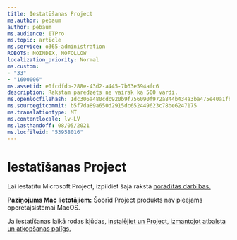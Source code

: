 ```yaml
---
title: Iestatīšanas Project
ms.author: pebaum
author: pebaum
ms.audience: ITPro
ms.topic: article
ms.service: o365-administration
ROBOTS: NOINDEX, NOFOLLOW
localization_priority: Normal
ms.custom:
- "33"
- "1600006"
ms.assetid: e0fcdfdb-288e-43d2-a445-7b63e594afc6
description: Rakstam paredzēts ne vairāk kā 500 vārdi.
ms.openlocfilehash: 1dc306a480cdc920b9f756090f972a844b434a3ba475e40a1fbb08c89f625c51
ms.sourcegitcommit: b5f7da89a650d2915dc652449623c78be6247175
ms.translationtype: MT
ms.contentlocale: lv-LV
ms.lasthandoff: 08/05/2021
ms.locfileid: "53958016"
---
```

# <a name="setting-up-project"></a>Iestatīšanas Project

 Lai iestatītu Microsoft Project, izpildiet šajā rakstā [norādītās darbības.](https://support.office.com/article/7059249b-d9fe-4d61-ab96-5c5bf435f281.aspx)

**Paziņojums Mac lietotājiem:** Šobrīd Project produkts nav pieejams operētājsistēmai MacOS. 
  
Ja iestatīšanas laikā rodas kļūdas, [instalējiet un Project, izmantojot atbalsta un atkopšanas palīgs.](https://aka.ms/SaRA-ProjectSetupScenario)
